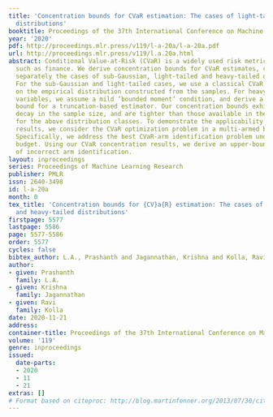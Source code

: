 ```yaml
---
title: 'Concentration bounds for CVaR estimation: The cases of light-tailed and heavy-tailed
  distributions'
booktitle: Proceedings of the 37th International Conference on Machine Learning
year: '2020'
pdf: http://proceedings.mlr.press/v119/l-a-20a/l-a-20a.pdf
url: http://proceedings.mlr.press/v119/l.a.20a.html
abstract: Conditional Value-at-Risk (CVaR) is a widely used risk metric in applications
  such as finance. We derive concentration bounds for CVaR estimates, considering
  separately the cases of sub-Gaussian, light-tailed and heavy-tailed distributions.
  For the sub-Gaussian and light-tailed cases, we use a classical CVaR estimator based
  on the empirical distribution constructed from the samples. For heavy-tailed random
  variables, we assume a mild ‘bounded moment’ condition, and derive a concentration
  bound for a truncation-based estimator. Our concentration bounds exhibit exponential
  decay in the sample size, and are tighter than those available in the literature
  for the above distribution classes. To demonstrate the applicability of our concentration
  results, we consider the CVaR optimization problem in a multi-armed bandit setting.
  Specifically, we address the best CVaR-arm identification problem under a fixed
  budget. Using our CVaR concentration results, we derive an upper-bound on the probability
  of incorrect arm identification.
layout: inproceedings
series: Proceedings of Machine Learning Research
publisher: PMLR
issn: 2640-3498
id: l-a-20a
month: 0
tex_title: 'Concentration bounds for {CV}a{R} estimation: The cases of light-tailed
  and heavy-tailed distributions'
firstpage: 5577
lastpage: 5586
page: 5577-5586
order: 5577
cycles: false
bibtex_author: L.A., Prashanth and Jagannathan, Krishna and Kolla, Ravi
author:
- given: Prashanth
  family: L.A.
- given: Krishna
  family: Jagannathan
- given: Ravi
  family: Kolla
date: 2020-11-21
address: 
container-title: Proceedings of the 37th International Conference on Machine Learning
volume: '119'
genre: inproceedings
issued:
  date-parts:
  - 2020
  - 11
  - 21
extras: []
# Format based on citeproc: http://blog.martinfenner.org/2013/07/30/citeproc-yaml-for-bibliographies/
---
```

